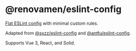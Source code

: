 # @renovamen/eslint-config

[Flat ESLint config](https://eslint.org/docs/latest/use/configure/configuration-files) with minimal custom rules. 

Adapted from [@sxzz/eslint-config](https://github.com/sxzz/eslint-config) and [@antfu/eslint-config](https://github.com/antfu/eslint-config).

Supports Vue 3, React, and Solid.

